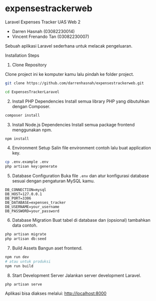 # expensestrackerweb

Laravel Expenses Tracker UAS Web 2
- Darren Hasnah (03082230014)
- Vincent Frenando Tan (03082230007)


Sebuah aplikasi Laravel sederhana untuk melacak pengeluaran.

Installation Steps
1. Clone Repository

Clone project ini ke komputer kamu lalu pindah ke folder project.

```bash
git clone https://github.com/darrenhasnah/expensestrackerweb.git

cd ExpensesTrackerLaravel
```

2. Install PHP Dependencies
Install semua library PHP yang dibutuhkan dengan Composer.

```bash
composer install
```

3. Install Node.js Dependencies
Install semua package frontend menggunakan npm.
```bash
npm install
```

4. Environment Setup
Salin file environment contoh lalu buat application key.

```bash
cp .env.example .env
php artisan key:generate
```

5. Database Configuration
Buka file `.env` dan atur konfigurasi database sesuai dengan pengaturan MySQL kamu.

```env
DB_CONNECTION=mysql
DB_HOST=127.0.0.1
DB_PORT=3306
DB_DATABASE=expenses_tracker
DB_USERNAME=your_username
DB_PASSWORD=your_password
```

6. Database Migration
Buat tabel di database dan (opsional) tambahkan data contoh.
```bash
php artisan migrate
php artisan db:seed
```

7. Build Assets
Bangun aset frontend.
```bash
npm run dev
# atau untuk produksi
npm run build
```

8. Start Development Server
Jalankan server development Laravel.
```bash
php artisan serve
```

Aplikasi bisa diakses melalui: [http://localhost:8000](http://localhost:8000)
